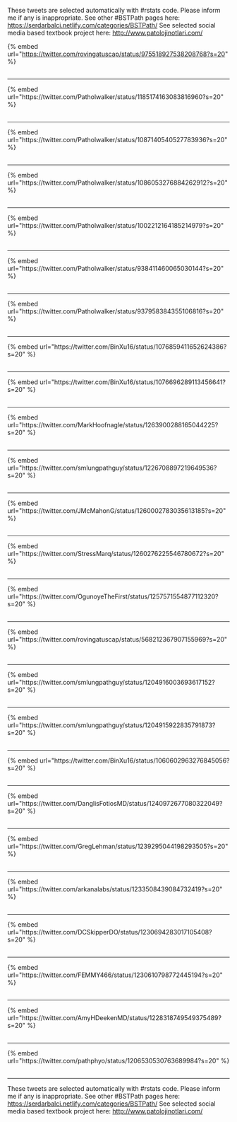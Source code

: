 

These tweets are selected automatically with #rstats code. Please inform me if any is inappropriate.
See other #BSTPath pages here: https://serdarbalci.netlify.com/categories/BSTPath/ 
See selected social media based textbook project here: http://www.patolojinotlari.com/

{% embed url="https://twitter.com/rovingatuscap/status/975518927538208768?s=20" %}<br>
<br>
<hr>
{% embed url="https://twitter.com/Patholwalker/status/1185174163083816960?s=20" %}<br>
<br>
<hr>
{% embed url="https://twitter.com/Patholwalker/status/1087140540527783936?s=20" %}<br>
<br>
<hr>
{% embed url="https://twitter.com/Patholwalker/status/1086053276884262912?s=20" %}<br>
<br>
<hr>
{% embed url="https://twitter.com/Patholwalker/status/1002212164185214979?s=20" %}<br>
<br>
<hr>
{% embed url="https://twitter.com/Patholwalker/status/938411460065030144?s=20" %}<br>
<br>
<hr>
{% embed url="https://twitter.com/Patholwalker/status/937958384355106816?s=20" %}<br>
<br>
<hr>
{% embed url="https://twitter.com/BinXu16/status/1076859411652624386?s=20" %}<br>
<br>
<hr>
{% embed url="https://twitter.com/BinXu16/status/1076696289113456641?s=20" %}<br>
<br>
<hr>
{% embed url="https://twitter.com/MarkHoofnagle/status/1263900288165044225?s=20" %}<br>
<br>
<hr>
{% embed url="https://twitter.com/smlungpathguy/status/1226708897219649536?s=20" %}<br>
<br>
<hr>
{% embed url="https://twitter.com/JMcMahonG/status/1260002783035613185?s=20" %}<br>
<br>
<hr>
{% embed url="https://twitter.com/StressMarq/status/1260276225546780672?s=20" %}<br>
<br>
<hr>
{% embed url="https://twitter.com/OgunoyeTheFirst/status/1257571554877112320?s=20" %}<br>
<br>
<hr>
{% embed url="https://twitter.com/rovingatuscap/status/568212367907155969?s=20" %}<br>
<br>
<hr>
{% embed url="https://twitter.com/smlungpathguy/status/1204916003693617152?s=20" %}<br>
<br>
<hr>
{% embed url="https://twitter.com/smlungpathguy/status/1204915922835791873?s=20" %}<br>
<br>
<hr>
{% embed url="https://twitter.com/BinXu16/status/1060602963276845056?s=20" %}<br>
<br>
<hr>
{% embed url="https://twitter.com/DanglisFotiosMD/status/1240972677080322049?s=20" %}<br>
<br>
<hr>
{% embed url="https://twitter.com/GregLehman/status/1239295044198293505?s=20" %}<br>
<br>
<hr>
{% embed url="https://twitter.com/arkanalabs/status/1233508439084732419?s=20" %}<br>
<br>
<hr>
{% embed url="https://twitter.com/DCSkipperDO/status/1230694283017105408?s=20" %}<br>
<br>
<hr>
{% embed url="https://twitter.com/FEMMY466/status/1230610798772445194?s=20" %}<br>
<br>
<hr>
{% embed url="https://twitter.com/AmyHDeekenMD/status/1228318749549375489?s=20" %}<br>
<br>
<hr>
{% embed url="https://twitter.com/pathphyo/status/1206530530763689984?s=20" %}<br>
<br>
<hr>


These tweets are selected automatically with #rstats code. Please inform me if any is inappropriate.
See other #BSTPath pages here: https://serdarbalci.netlify.com/categories/BSTPath/ 
See selected social media based textbook project here: http://www.patolojinotlari.com/
